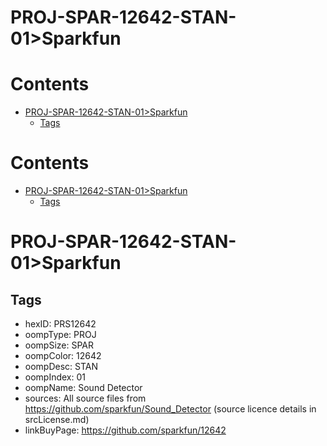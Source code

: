 
PROJ-SPAR-12642-STAN-01>Sparkfun
================================

Contents
========

* [PROJ-SPAR-12642-STAN-01>Sparkfun](#proj-spar-12642-stan-01sparkfun)
	* [Tags](#tags)

Contents
========

* [PROJ-SPAR-12642-STAN-01>Sparkfun](#proj-spar-12642-stan-01sparkfun)
	* [Tags](#tags)

# PROJ-SPAR-12642-STAN-01>Sparkfun

## Tags

- hexID: PRS12642
- oompType: PROJ
- oompSize: SPAR
- oompColor: 12642
- oompDesc: STAN
- oompIndex: 01
- oompName: Sound Detector
- sources: All source files from https://github.com/sparkfun/Sound_Detector (source licence details in srcLicense.md)
- linkBuyPage: https://github.com/sparkfun/12642
